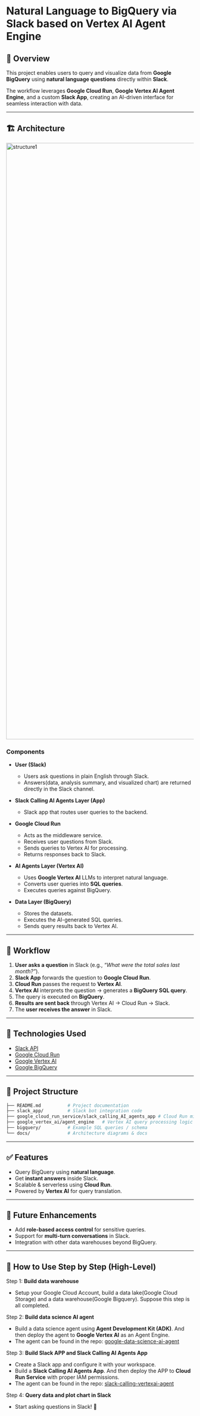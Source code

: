# Natural Language to BigQuery via Slack based on Vertex AI Agent Engine 

## 📌 Overview  
This project enables users to query and visualize data from **Google BigQuery** using **natural language questions** directly within **Slack**.  

The workflow leverages **Google Cloud Run**, **Google Vertex AI Agent Engine**, and a custom **Slack App**, creating an AI-driven interface for seamless interaction with data.  

---

## 🏗️ Architecture  
<img width="4320" height="1596" alt="structure1" src="https://github.com/user-attachments/assets/594936fd-1213-44b1-b3d5-7389ddeec3fa" />



### Components  
- **User (Slack)**  
  - Users ask questions in plain English through Slack.  
  - Answers(data, analysis summary, and visualized chart) are returned directly in the Slack channel.    

- **Slack Calling AI Agents Layer (App)**  
  - Slack app that routes user queries to the backend.  

- **Google Cloud Run**  
  - Acts as the middleware service.  
  - Receives user questions from Slack.  
  - Sends queries to Vertex AI for processing.  
  - Returns responses back to Slack.  

- **AI Agents Layer (Vertex AI)**  
  - Uses **Google Vertex AI** LLMs to interpret natural language.  
  - Converts user queries into **SQL queries**.  
  - Executes queries against BigQuery.  

- **Data Layer (BigQuery)**  
  - Stores the datasets.  
  - Executes the AI-generated SQL queries.  
  - Sends query results back to Vertex AI.  

---

## 🔄 Workflow  
1. **User asks a question** in Slack (e.g., *“What were the total sales last month?”*).  
2. **Slack App** forwards the question to **Google Cloud Run**.  
3. **Cloud Run** passes the request to **Vertex AI**.  
4. **Vertex AI** interprets the question → generates a **BigQuery SQL query**.  
5. The query is executed on **BigQuery**.  
6. **Results are sent back** through Vertex AI → Cloud Run → Slack.  
7. The **user receives the answer** in Slack.  

---

## 🚀 Technologies Used  
- [Slack API](https://api.slack.com/)  
- [Google Cloud Run](https://cloud.google.com/run)  
- [Google Vertex AI](https://cloud.google.com/vertex-ai)  
- [Google BigQuery](https://cloud.google.com/bigquery)  

---

## 📂 Project Structure  
```bash
├── README.md          # Project documentation  
├── slack_app/         # Slack bot integration code  
├── google_cloud_run_service/slack_calling_AI_agents_app # Cloud Run middleware code  
├── google_vertex_ai/agent_engine   # Vertex AI query processing logic  
├── bigquery/          # Example SQL queries / schema  
└── docs/              # Architecture diagrams & docs  
```

---

## ✅ Features  
- Query BigQuery using **natural language**.  
- Get **instant answers** inside Slack.  
- Scalable & serverless using **Cloud Run**.  
- Powered by **Vertex AI** for query translation.  

---

## 🔮 Future Enhancements  
- Add **role-based access control** for sensitive queries.  
- Support for **multi-turn conversations** in Slack.  
- Integration with other data warehouses beyond BigQuery.  

---

## 📖 How to Use Step by Step (High-Level)  
Step 1: **Build data warehouse**
  - Setup your Google Cloud Account, build a data lake(Google Cloud Storage) and a data warehouse(Google Bigquery). Suppose this step is all completed.

Step 2: **Build data science AI agent** 
  - Build a data science agent using **Agent Development Kit (ADK)**. And then deploy the agent to **Google Vertex AI** as an Agent Engine.
  - The agent can be found in the repo: [google-data-science-ai-agent](https://github.com/LuckyStar888888/google-data-science-ai-agent/tree/main) 

Step 3: **Build Slack APP and Slack Calling AI Agents App**
  - Create a Slack app and configure it with your workspace.
  - Build a **Slack Calling AI Agents App**. And then deploy the APP to **Cloud Run Service** with proper IAM permissions.
  - The agent can be found in the repo: [slack-calling-vertexai-agent](https://github.com/LuckyStar888888/slack-calling-vertexai-agent)

Step 4: **Query data and plot chart in Slack** 
  - Start asking questions in Slack! 🎉  
